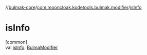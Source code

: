 //[bulmak-core](../../index.md)/[com.mooncloak.kodetools.bulmak.modifier](index.md)/[isInfo](is-info.md)

# isInfo

[common]\
val [isInfo](is-info.md): [BulmaModifier](-bulma-modifier/index.md)
